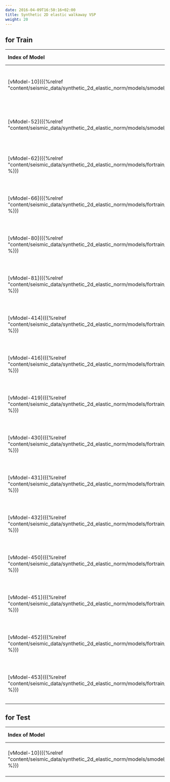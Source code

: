 ```yaml
---
date: 2016-04-09T16:50:16+02:00
title: Synthetic 2D elastic walkaway VSP
weight: 20
---
```

## for Train
<!-- introduction of models -->

| Index of Model | Volume           | Location of Well                         | Location of Shots         | Simulation parameters                       | Notes |
|:---------------|------------------|------------------------------------------|---------------------------|---------------------------------------------|-------|
| [vModel-10]({{%relref "content/seismic_data/synthetic_2d_elastic_norm/models/smodel_10.md" %}})      | 240 x 2048 x 126 | rz=50, dz=2, nz=126; rx=15, dx=50, nx=16 | sz=5, sx=50, ds=50, ns=15 | Ricker wavelet, fm=15 Hz, dt=0.002, nt=3001 | cut   |
| [vModel-52]({{%relref "content/seismic_data/synthetic_2d_elastic_norm/models/smodel_52.md" %}})      | 240 x 2048 x 126 | rz=50, dz=2, nz=126; rx=15, dx=50, nx=16 | sz=5, sx=50, ds=50, ns=15 | Ricker wavelet, fm=15 Hz, dt=0.002, nt=3001 | cut   |
| [vModel-62]({{%relref "content/seismic_data/synthetic_2d_elastic_norm/models/fortrain_model_62.md" %}})      | 240 x 2048 x 126 | rz=50, dz=2, nz=126; rx=15, dx=50, nx=16 | sz=5, sx=50, ds=50, ns=15 | Ricker wavelet, fm=15 Hz, dt=0.002, nt=3001 | cut   |
| [vModel-66]({{%relref "content/seismic_data/synthetic_2d_elastic_norm/models/fortrain_model_66.md" %}})      | 240 x 2048 x 126 | rz=50, dz=2, nz=126; rx=15, dx=50, nx=16 | sz=5, sx=50, ds=50, ns=15 | Ricker wavelet, fm=15 Hz, dt=0.002, nt=3001 | cut   |
| [vModel-80]({{%relref "content/seismic_data/synthetic_2d_elastic_norm/models/fortrain_model_80.md" %}})      | 240 x 2048 x 126 | rz=50, dz=2, nz=126; rx=15, dx=50, nx=16 | sz=5, sx=50, ds=50, ns=15 | Ricker wavelet, fm=15 Hz, dt=0.002, nt=3001 | cut   |
| [vModel-81]({{%relref "content/seismic_data/synthetic_2d_elastic_norm/models/fortrain_model_81.md" %}})      | 240 x 2048 x 126 | rz=50, dz=2, nz=126; rx=15, dx=50, nx=16 | sz=5, sx=50, ds=50, ns=15 | Ricker wavelet, fm=15 Hz, dt=0.002, nt=3001 | cut   |
| [vModel-414]({{%relref "content/seismic_data/synthetic_2d_elastic_norm/models/fortrain_model_414.md" %}})      | 240 x 2048 x 126 | rz=50, dz=2, nz=126; rx=15, dx=50, nx=16 | sz=5, sx=50, ds=50, ns=15 | Ricker wavelet, fm=15 Hz, dt=0.002, nt=3001 | cut   |
| [vModel-416]({{%relref "content/seismic_data/synthetic_2d_elastic_norm/models/fortrain_model_416.md" %}})      | 240 x 2048 x 126 | rz=50, dz=2, nz=126; rx=15, dx=50, nx=16 | sz=5, sx=50, ds=50, ns=15 | Ricker wavelet, fm=15 Hz, dt=0.002, nt=3001 | cut   |
| [vModel-419]({{%relref "content/seismic_data/synthetic_2d_elastic_norm/models/fortrain_model_419.md" %}})      | 240 x 2048 x 126 | rz=50, dz=2, nz=126; rx=15, dx=50, nx=16 | sz=5, sx=50, ds=50, ns=15 | Ricker wavelet, fm=15 Hz, dt=0.002, nt=3001 | cut   |
| [vModel-430]({{%relref "content/seismic_data/synthetic_2d_elastic_norm/models/fortrain_model_430.md" %}})      | 240 x 2048 x 126 | rz=50, dz=2, nz=126; rx=15, dx=50, nx=16 | sz=5, sx=50, ds=50, ns=15 | Ricker wavelet, fm=15 Hz, dt=0.002, nt=3001 | cut   |
| [vModel-431]({{%relref "content/seismic_data/synthetic_2d_elastic_norm/models/fortrain_model_431.md" %}})      | 240 x 2048 x 126 | rz=50, dz=2, nz=126; rx=15, dx=50, nx=16 | sz=5, sx=50, ds=50, ns=15 | Ricker wavelet, fm=15 Hz, dt=0.002, nt=3001 | cut   |
| [vModel-432]({{%relref "content/seismic_data/synthetic_2d_elastic_norm/models/fortrain_model_432.md" %}})      | 240 x 2048 x 126 | rz=50, dz=2, nz=126; rx=15, dx=50, nx=16 | sz=5, sx=50, ds=50, ns=15 | Ricker wavelet, fm=15 Hz, dt=0.002, nt=3001 | cut   |
| [vModel-450]({{%relref "content/seismic_data/synthetic_2d_elastic_norm/models/fortrain_model_450.md" %}})      | 240 x 2048 x 126 | rz=50, dz=2, nz=126; rx=15, dx=50, nx=16 | sz=5, sx=50, ds=50, ns=15 | Ricker wavelet, fm=15 Hz, dt=0.002, nt=3001 | cut   |
| [vModel-451]({{%relref "content/seismic_data/synthetic_2d_elastic_norm/models/fortrain_model_451.md" %}})      | 240 x 2048 x 126 | rz=50, dz=2, nz=126; rx=15, dx=50, nx=16 | sz=5, sx=50, ds=50, ns=15 | Ricker wavelet, fm=15 Hz, dt=0.002, nt=3001 | cut   |
| [vModel-452]({{%relref "content/seismic_data/synthetic_2d_elastic_norm/models/fortrain_model_452.md" %}})      | 240 x 2048 x 126 | rz=50, dz=2, nz=126; rx=15, dx=50, nx=16 | sz=5, sx=50, ds=50, ns=15 | Ricker wavelet, fm=15 Hz, dt=0.002, nt=3001 | cut   |
| [vModel-453]({{%relref "content/seismic_data/synthetic_2d_elastic_norm/models/fortrain_model_453.md" %}})      | 240 x 2048 x 126 | rz=50, dz=2, nz=126; rx=15, dx=50, nx=16 | sz=5, sx=50, ds=50, ns=15 | Ricker wavelet, fm=15 Hz, dt=0.002, nt=3001 | cut   |
## for Test
<!-- introduction of models -->

| Index of Model | Volume           | Location of Well            | Location of Shots         | Simulation parameters                       | Notes |
|:---------------|------------------|-----------------------------|---------------------------|---------------------------------------------|-------|
| [vModel-10]({{%relref "content/seismic_data/synthetic_2d_elastic_norm/models/smodel_10.md" %}})       | 140 x 2048 x 126 | rz=50, dz=2, nz=126; rx=375 | sz=5, sx=50, ds=5, ns=140 | Ricker wavelet, fm=15 Hz, dt=0.002, nt=3001 | cut   |

